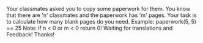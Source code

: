 Your classmates asked you to copy some paperwork for them. You know that there are 'n' classmates and the paperwork has 'm' pages.
Your task is to calculate how many blank pages do you need.
Example:
paperwork(5, 5) == 25
Note: if n < 0 or m < 0 return 0!
Waiting for translations and Feedback! Thanks!